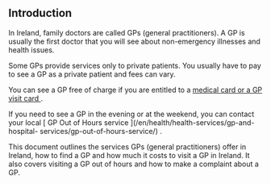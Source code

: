 ##  Introduction

In Ireland, family doctors are called GPs (general practitioners). A GP is
usually the first doctor that you will see about non-emergency illnesses and
health issues.

Some GPs provide services only to private patients. You usually have to pay to
see a GP as a private patient and fees can vary.

You can see a GP free of charge if you are entitled to a [ medical card or a
GP visit card
](https://www.citizensinformation.ie/en/health/medical_cards_and_gp_visit_cards/)
.

If you need to see a GP in the evening or at the weekend, you can contact your
local [ GP Out of Hours service ](/en/health/health-services/gp-and-hospital-
services/gp-out-of-hours-service/) .

This document outlines the services GPs (general practitioners) offer in
Ireland, how to find a GP and how much it costs to visit a GP in Ireland. It
also covers visiting a GP out of hours and how to make a complaint about a GP.

